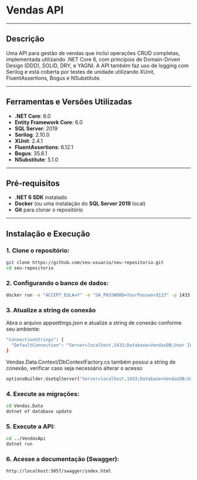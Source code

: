 # Vendas API

---

## Descrição

Uma API para gestão de vendas que inclui operações CRUD completas, implementada utilizando .NET Core 6, com princípios de Domain-Driven Design (DDD), SOLID, DRY, e YAGNI. A API também faz uso de logging com Serilog e está coberta por testes de unidade utilizando XUnit, FluentAssertions, Bogus e NSubstitute.

---

## Ferramentas e Versões Utilizadas

- **.NET Core**: 6.0
- **Entity Framework Core**: 6.0
- **SQL Server**: 2019
- **Serilog**: 2.10.0
- **XUnit**: 2.4.1
- **FluentAssertions**: 6.12.1
- **Bogus**: 35.6.1
- **NSubstitute**: 5.1.0

---

## Pré-requisitos

- **.NET 6 SDK** instalado
- **Docker** (ou uma instalação do **SQL Server 2019** local)
- **Git** para clonar o repositório

---

## Instalação e Execução

### 1. Clone o repositório:

```bash
git clone https://github.com/seu-usuario/seu-repositorio.git
cd seu-repositorio
```

### 2. Configurando o banco de dados:

```bash
docker run -e "ACCEPT_EULA=Y" -e "SA_PASSWORD=YourPassword123" -p 1433:1433 --name sql-server -d mcr.microsoft.com/mssql/server:2019-latest
```

### 3. Atualize a string de conexão

Abra o arquivo appsettings.json e atualize a string de conexão conforme seu ambiente:

```bash
"ConnectionStrings": {
  "DefaultConnection": "Server=localhost,1433;Database=VendasDB;User Id=sa;Password=YourPassword123;"
}
```

Vendas.Data.Context/DbContextFactory.cs também possui a string de conexão, verificar caso seja necessário alterar o acesso

```bash
optionsBuilder.UseSqlServer("Server=localhost,1433;Database=VendasDB;User Id=sa;Password=YourPassword123;
```

### 4. Execute as migrações:

```bash
cd Vendas.Data
dotnet ef database update
```

### 5. Execute a API:

```bash
cd ../VendasApi
dotnet run
```

### 6. Acesse a documentação (Swagger):

```bash
http://localhost:5057/swagger/index.html
```
